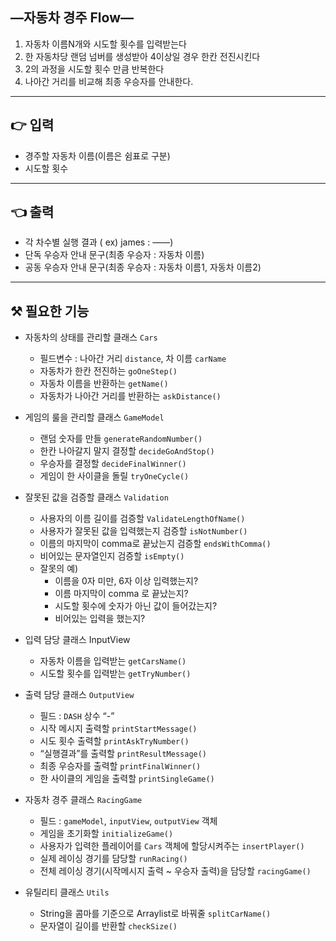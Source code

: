 ## —자동차 경주 Flow—

1. 자동차 이름N개와 시도할 횟수를 입력받는다
2. 한 자동차당 랜덤 넘버를 생성받아 4이상일 경우 한칸 전진시킨다
3. 2의 과정을 시도할 횟수 만큼 반복한다
4. 나아간 거리를 비교해 최종 우승자를 안내한다.

---

## 👉 입력

- 경주할 자동차 이름(이름은 쉼표로 구분)
- 시도할 횟수

---

## 👈 출력

- 각 차수별 실행 결과 ( ex) james : ——)
- 단독 우승자 안내 문구(최종 우승자 : 자동차 이름)
- 공동 우승자 안내 문구(최종 우승자 : 자동차 이름1, 자동차 이름2)

---

## ⚒️ 필요한 기능

- 자동차의 상태를 관리할 클래스 `Cars`
    - 필드변수 : 나아간 거리 `distance`, 차 이름 `carName`
    - 자동차가 한칸 전진하는 `goOneStep()`
    - 자동차 이름을 반환하는 `getName()`
    - 자동차가 나아간 거리를 반환하는 `askDistance()`


- 게임의 룰을 관리할 클래스 `GameModel`
    - 랜덤 숫자를 만들 `generateRandomNumber()`
    - 한칸 나아갈지 말지 결정할 `decideGoAndStop()`
    - 우승자를 결정할 `decideFinalWinner()`
    - 게임이 한 사이클을 돌릴 `tryOneCycle()`


- 잘못된 값을 검증할 클래스 `Validation`
    - 사용자의 이름 길이를 검증할 `ValidateLengthOfName()`
    - 사용자가 잘못된 값을 입력했는지 검증할 `isNotNumber()`
    - 이름의 마지막이 comma로 끝났는지 검증할 `endsWithComma()`
    - 비어있는 문자열인지 검증할 `isEmpty()`
    - 잘못의 예)
        - 이름을 0자 미만, 6자 이상 입력했는지?
        - 이름 마지막이 comma 로 끝났는지?
        - 시도할 횟수에 숫자가 아닌 값이 들어갔는지?
        - 비어있는 입력을 했는지?


- 입력 담당 클래스 InputView
    - 자동차 이름을 입력받는 `getCarsName()`
    - 시도할 횟수를 입력받는 `getTryNumber()`


- 출력 담당 클래스 `OutputView`
    - 필드 : `DASH` 상수 “-”
    - 시작 메시지 출력할 `printStartMessage()`
    - 시도 횟수 출력할  `printAskTryNumber()`
    - “실행결과”를 출력할 `printResultMessage()`
    - 최종 우승자를 출력할 `printFinalWinner()`
    - 한 사이클의 게임을 출력할 `printSingleGame()`


- 자동차 경주 클래스 `RacingGame`
    - 필드 : `gameModel`, `inputView`, `outputView` 객체
    - 게임을 초기화할 `initializeGame()`
    - 사용자가 입력한 플레이어를 `Cars` 객체에 할당시켜주는 `insertPlayer()`
    - 실제 레이싱 경기를 담당할 `runRacing()`
    - 전체 레이싱 경기(시작메시지 출력 ~ 우승자 출력)을 담당할 `racingGame()`


- 유틸리티 클래스 `Utils`
    - String을 콤마를 기준으로 Arraylist로 바꿔줄 `splitCarName()`
    - 문자열이 길이를 반환할 `checkSize()`